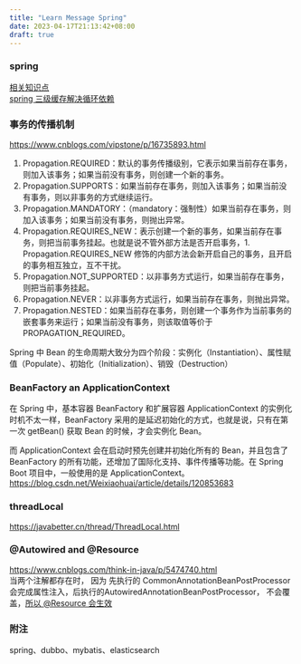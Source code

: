 ```yaml
---
title: "Learn Message Spring"
date: 2023-04-17T21:13:42+08:00
draft: true
---
```


### spring
[相关知识点](https://javabetter.cn/sidebar/sanfene/spring.html) <br>
[spring 三级缓存解决循环依赖](https://cloud.tencent.com/developer/article/1497692)

### 事务的传播机制
https://www.cnblogs.com/vipstone/p/16735893.html <br>
1. Propagation.REQUIRED：默认的事务传播级别，它表示如果当前存在事务，则加入该事务；如果当前没有事务，则创建一个新的事务。
1. Propagation.SUPPORTS：如果当前存在事务，则加入该事务；如果当前没有事务，则以非事务的方式继续运行。
1. Propagation.MANDATORY：（mandatory：强制性）如果当前存在事务，则加入该事务；如果当前没有事务，则抛出异常。
1. Propagation.REQUIRES_NEW：表示创建一个新的事务，如果当前存在事务，则把当前事务挂起。也就是说不管外部方法是否开启事务，1. Propagation.REQUIRES_NEW 修饰的内部方法会新开启自己的事务，且开启的事务相互独立，互不干扰。
1. Propagation.NOT_SUPPORTED：以非事务方式运行，如果当前存在事务，则把当前事务挂起。
1. Propagation.NEVER：以非事务方式运行，如果当前存在事务，则抛出异常。
1. Propagation.NESTED：如果当前存在事务，则创建一个事务作为当前事务的嵌套事务来运行；如果当前没有事务，则该取值等价于 PROPAGATION_REQUIRED。

Spring 中 Bean 的生命周期大致分为四个阶段：实例化（Instantiation）、属性赋值（Populate）、初始化（Initialization）、销毁（Destruction）

### BeanFactory an ApplicationContext
在 Spring 中，基本容器 BeanFactory 和扩展容器 ApplicationContext 的实例化时机不太一样，BeanFactory 采用的是延迟初始化的方式，也就是说，只有在第一次 getBean() 获取 Bean 的时候，才会实例化 Bean。

而 ApplicationContext 会在启动时预先创建并初始化所有的 Bean，并且包含了 BeanFactory 的所有功能，还增加了国际化支持、事件传播等功能。在 Spring Boot 项目中，一般使用的是 ApplicationContext。 <br>
https://blog.csdn.net/Weixiaohuai/article/details/120853683

### threadLocal
https://javabetter.cn/thread/ThreadLocal.html

### @Autowired and @Resource
https://www.cnblogs.com/think-in-java/p/5474740.html <br>
当两个注解都存在时， 因为 先执行的 CommonAnnotationBeanPostProcessor会完成属性注入，后执行的AutowiredAnnotationBeanPostProcessor， 不会覆盖，[所以 @Resource 会生效](https://www.cnblogs.com/ibigboy/p/16501592.html)


### 附注
spring、dubbo、mybatis、elasticsearch

